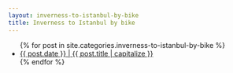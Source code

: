 ```yaml
---
layout: inverness-to-istanbul-by-bike
title: Inverness to Istanbul by bike
---
```


<ul>
{% for post in site.categories.inverness-to-istanbul-by-bike %}
<li><a href="{{ post.url }}">{{ post.date }} | {{ post.title | capitalize }}</a></li>
{% endfor %}
</ul>
